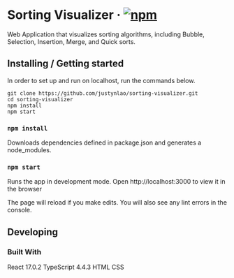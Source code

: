 # Sorting Visualizer &middot; [![npm](https://img.shields.io/npm/v/npm.svg?style=flat-square)](https://www.npmjs.com/package/npm) 
Web Application that visualizes sorting algorithms, including Bubble, Selection, Insertion, Merge, and Quick sorts.

## Installing / Getting started

In order to set up and run on localhost, run the commands below.

```shell
git clone https://github.com/justynlao/sorting-visualizer.git
cd sorting-visualizer
npm install
npm start
```

### `npm install`
Downloads dependencies defined in package.json and generates a node_modules.

### `npm start`
Runs the app in development mode.
Open http://localhost:3000 to view it in the browser

The page will reload if you make edits.
You will also see any lint errors in the console.

## Developing

### Built With
React 17.0.2
TypeScript 4.4.3
HTML
CSS


